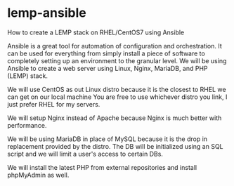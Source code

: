 # lemp-ansible
How to create a LEMP stack on RHEL/CentOS7 using Ansible

Ansible is a great tool for automation of configuration and orchestration. It can be used for everything from simply install a piece of software to completely setting up an environment to the granular level. We will be using Ansible to create a web server using Linux, Nginx, MariaDB, and PHP (LEMP) stack.

We will use CentOS as out Linux distro because it is the closest to RHEL we can get on our local machine You are free to use whichever distro you link, I just prefer RHEL for my servers.

We will setup Nginx instead of Apache because Nginx is much better with performance.

We will be using MariaDB in place of MySQL because it is the drop in replacement provided by the distro. The DB will be initialized using an SQL script and we will limit a user's access to certain DBs.

We will install the latest PHP from external repositories and install phpMyAdmin as well.

